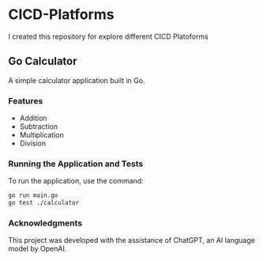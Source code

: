 # CICD-Platforms
I created this repository for explore different CICD Platoforms

## Go Calculator

A simple calculator application built in Go.

### Features

- Addition
- Subtraction
- Multiplication
- Division

### Running the Application and Tests

To run the application, use the command:

```bash
go run main.go
go test ./calculator
```

### Acknowledgments
This project was developed with the assistance of ChatGPT, an AI language model by OpenAI.

